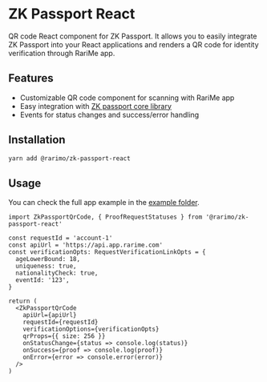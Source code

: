# ZK Passport React

QR code React component for ZK Passport. It allows you to easily integrate ZK Passport into your React applications and renders a QR code for identity verification through RariMe app.

## Features

- Customizable QR code component for scanning with RariMe app
- Easy integration with [ZK passport core library](https://github.com/rarimo/zk-passport/tree/main/packages/core)
- Events for status changes and success/error handling

## Installation

```bash
yarn add @rarimo/zk-passport-react
```

## Usage

You can check the full app example in the [example folder](./example).

```tsx
import ZkPassportQrCode, { ProofRequestStatuses } from '@rarimo/zk-passport-react'

const requestId = 'account-1'
const apiUrl = 'https://api.app.rarime.com'
const verificationOpts: RequestVerificationLinkOpts = {
  ageLowerBound: 18,
  uniqueness: true,
  nationalityCheck: true,
  eventId: '123',
}

return (
  <ZkPassportQrCode
    apiUrl={apiUrl}
    requestId={requestId}
    verificationOptions={verificationOpts}
    qrProps={{ size: 256 }}
    onStatusChange={status => console.log(status)}
    onSuccess={proof => console.log(proof)}
    onError={error => console.error(error)}
  />
)
```
